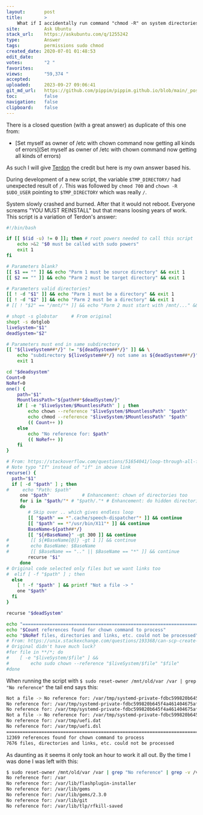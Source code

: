 ```yaml
---
layout:       post
title:        >
    What if I accidentally run command "chmod -R" on system directories (/, /etc, ...)
site:         Ask Ubuntu
stack_url:    https://askubuntu.com/q/1255242
type:         Answer
tags:         permissions sudo chmod
created_date: 2020-07-01 01:48:53
edit_date:    
votes:        "2 "
favorites:    
views:        "59,374 "
accepted:     
uploaded:     2023-09-27 09:06:41
git_md_url:   https://github.com/pippim/pippim.github.io/blob/main/_posts/2020/2020-07-01-What-if-I-accidentally-run-command-_chmod-R_-on-system-directories-___-_etc_-..._.md
toc:          false
navigation:   false
clipboard:    false
---
```


There is a closed question (with a great answer) as duplicate of this one from:

- [Set myself as owner of /etc with chown command now getting all kinds of errors](Set myself as owner of /etc with chown command now getting all kinds of errors)

As such I will give [Terdon][1] the credit but here is my own answer based his.

During development of a new script, the variable  `$TMP_DIRECTORY/` had unexpected result of `/`. This was followed by `chmod 700` and `chown -R $UDO_USER` pointing to `$TMP_DIRECTORY` which was really `/`.

System slowly crashed and burned. After that it would not reboot. Everyone screams "YOU MUST REINSTALL" but that means loosing years of work. This script is a variation of Terdon's answer:



``` bash
#!/bin/bash

if [[ $(id -u) != 0 ]]; then # root powers needed to call this script
    echo >&2 "$0 must be called with sudo powers"
    exit 1
fi

# Parameters blank?
[[ $1 == "" ]] && echo "Parm 1 must be source directory" && exit 1
[[ $2 == "" ]] && echo "Parm 2 must be target directory" && exit 1

# Parameters valid directories?
[[ ! -d "$1" ]] && echo "Parm 1 must be a directory" && exit 1
[[ ! -d "$2" ]] && echo "Parm 2 must be a directory" && exit 1
# [[ ! "$2" == "/mnt/"* ]] && echo "Parm 2 must start with /mnt/..." && exit 1

# shopt -s globstar     # From original
shopt -s dotglob
liveSystem="$1"
deadSystem="$2"

# Parameters must end in same subdirectory
[[ "${liveSystem##*/}" != "${deadSystem##*/}" ]] && \
    echo "subdirectory ${liveSystem##*/} not same as ${deadSystem##*/}" && \
    exit 1

cd "$deadsystem"
Count=0
NoRef=0
one() {
    path="$1"
    MountlessPath="${path##*$deadSystem/}"
    if [ -e "$liveSystem/$MountlessPath" ] ; then
        echo chown --reference "$liveSystem/$MountlessPath" "$path"
        echo chmod --reference "$liveSystem/$MountlessPath" "$path"
        (( Count++ ))
    else
        echo "No reference for: $path"
        (( NoRef++ ))
    fi
}

# From: https://stackoverflow.com/questions/51654041/loop-through-all-files-in-a-directory-and-subdirectories-using-bash
# Note typo "If" instead of "if" in above link
recurse() {
  path="$1"
  if [ -d "$path" ] ; then
#     echo "Path: $path"
     one "$path"            # Enhancement: chown of directories too
     for i in "$path/"* # "$path/."* # Enhancement: do hidden directories
     do
        # Skip over .. which gives endless loop
        [[ "$path" == *".cache/speech-dispatcher"* ]] && continue
        [[ "$path" == *"/usr/bin/X11"* ]] && continue
        BaseName=${path##*/}
        [[ "${#BaseName}" -gt 300 ]] && continue
#        [[ ${#BaseName[@]} -gt 1 ]] && continue
#        echo BaseName: $BaseName
#        [[ $BaseName == ".." || $BaseName == "*" ]] && continue
        recurse "$i"
     done
# Original code selected only files but we want links too
#  elif [ -f "$path" ] ; then
  else
    [ ! -f "$path" ] && printf "Not a file -> "
    one "$path"
  fi
}

recurse "$deadSystem"

echo "========================================================================"
echo "$Count references found for chown command to process"
echo "$NoRef files, directories and links, etc. could not be processed"
# From: https://unix.stackexchange.com/questions/193368/can-scp-create-a-directory-if-it-doesnt-exist/193372?noredirect=1#comment1111576_193372
# Original didn't have much luck?
#for file in **/*; do 
#    [ -e "$liveSystem/$file" ] &&
#        echo sudo chown --reference "$liveSystem/$file" "$file"
#done
```

When running the script with `$ sudo reset-owner /mnt/old/var /var | grep "No reference"` the tail end says this:

``` bash
Not a file -> No reference for: /var/tmp/systemd-private-fdbc599820b645f4a461404675af3b5d-rtkit-daemon.service-jvV8tG/tmp/*
No reference for: /var/tmp/systemd-private-fdbc599820b645f4a461404675af3b5d-systemd-timesyncd.service-vmgqTh
No reference for: /var/tmp/systemd-private-fdbc599820b645f4a461404675af3b5d-systemd-timesyncd.service-vmgqTh/tmp
Not a file -> No reference for: /var/tmp/systemd-private-fdbc599820b645f4a461404675af3b5d-systemd-timesyncd.service-vmgqTh/tmp/*
No reference for: /var/tmp/uefi.dat
No reference for: /var/tmp/uefi.dsl
========================================================================
12369 references found for chown command to process
7676 files, directories and links, etc. could not be processed
```

As daunting as it seems it only took an hour to work it all out. By the time I was done I was left with this:

``` bash
$ sudo reset-owner /mnt/old/var /var | grep "No reference" | grep -v /var/tmp/ | grep -v /var/spool/ | grep -v '\/\*' | grep -v /var/run | grep -v /unattended | grep -v /upstart | grep -v /log/journal | grep -v /log/pm | grep -v /log/cron | grep -v /log/dpkg | grep -v /log/apt | grep -v /log/altern | grep -v /lib/u | grep -v /lib/systemd | grep -v /lib/snapd | grep -v /lib/shim | grep -v /lib/NetworkManager | grep -v /lib/lightdm | grep -v /lib/initram | grep -v /lib/dpkg | grep -v /lib/doc-base | grep -v /var/lib/dkms | grep -v /lib/blue | grep -v /lib/binfmts | grep -v /lib/apt | grep -v /lib/app-info | grep -v /lib/Accounts | grep -v /var/crash | grep -v /var/cache
No reference for: /var
No reference for: /var/lib/flashplugin-installer
No reference for: /var/lib/gems
No reference for: /var/lib/gems/2.3.0
No reference for: /var/lib/git
No reference for: /var/lib/tlp/rfkill-saved
```





  [1]: https://askubuntu.com/users/85695/terdon
